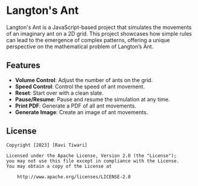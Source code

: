 # Langton's Ant

Langton's Ant is a JavaScript-based project that simulates the movements of an imaginary ant on a 2D grid. This project showcases how simple rules can lead to the emergence of complex patterns, offering a unique perspective on the mathematical problem of Langton’s Ant.

## Features
- **Volume Control**: Adjust the number of ants on the grid.
- **Speed Control**: Control the speed of ant movement.
- **Reset**: Start over with a clean slate.
- **Pause/Resume**: Pause and resume the simulation at any time.
- **Print PDF**: Generate a PDF of all ant movements.
- **Generate Image**: Create an image of ant movements.

## License

    Copyright [2023] [Ravi Tiwari]

    Licensed under the Apache License, Version 2.0 (the "License");
    you may not use this file except in compliance with the License.
    You may obtain a copy of the License at

        http://www.apache.org/licenses/LICENSE-2.0
